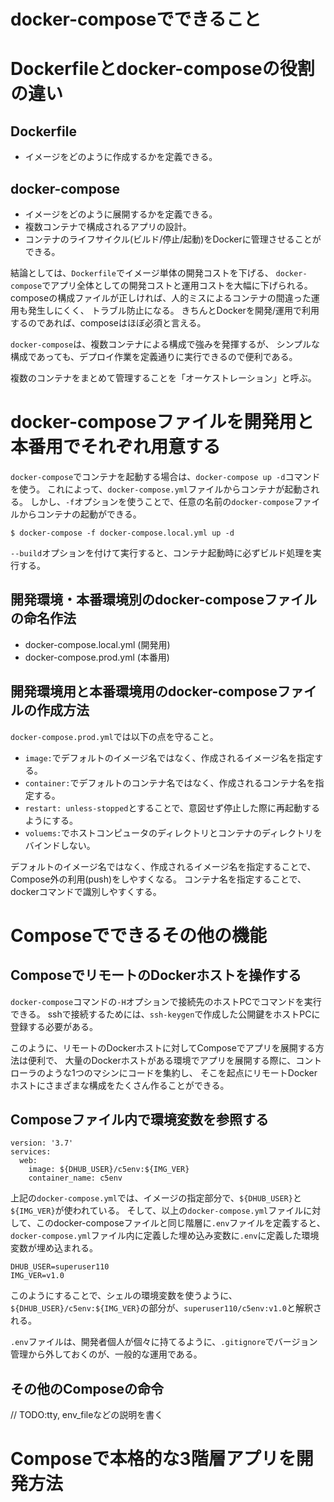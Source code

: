 # docker-composeでできること
# Dockerfileとdocker-composeの役割の違い
## Dockerfile
- イメージをどのように作成するかを定義できる。

## docker-compose
- イメージをどのように展開するかを定義できる。
- 複数コンテナで構成されるアプリの設計。
- コンテナのライフサイクル(ビルド/停止/起動)をDockerに管理させることができる。

結論としては、`Dockerfile`でイメージ単体の開発コストを下げる、
`docker-compose`でアプリ全体としての開発コストと運用コストを大幅に下げられる。
composeの構成ファイルが正しければ、人的ミスによるコンテナの間違った運用も発生しにくく、
トラブル防止になる。
きちんとDockerを開発/運用で利用するのであれば、composeはほぼ必須と言える。

`docker-compose`は、複数コンテナによる構成で強みを発揮するが、
シンプルな構成であっても、デプロイ作業を定義通りに実行できるので便利である。


複数のコンテナをまとめて管理することを「オーケストレーション」と呼ぶ。

# docker-composeファイルを開発用と本番用でそれぞれ用意する
`docker-compose`でコンテナを起動する場合は、`docker-compose up -d`コマンドを使う。
これによって、`docker-compose.yml`ファイルからコンテナが起動される。
しかし、`-f`オプションを使うことで、任意の名前の`docker-compose`ファイルからコンテナの起動ができる。

```
$ docker-compose -f docker-compose.local.yml up -d
```

`--build`オプションを付けて実行すると、コンテナ起動時に必ずビルド処理を実行する。

## 開発環境・本番環境別のdocker-composeファイルの命名作法
- docker-compose.local.yml (開発用)
- docker-compose.prod.yml (本番用)

## 開発環境用と本番環境用のdocker-composeファイルの作成方法
`docker-compose.prod.yml`では以下の点を守ること。
- `image:`でデフォルトのイメージ名ではなく、作成されるイメージ名を指定する。
- `container:`でデフォルトのコンテナ名ではなく、作成されるコンテナ名を指定する。
- `restart: unless-stopped`とすることで、意図せず停止した際に再起動するようにする。
- `voluems:`でホストコンピュータのディレクトリとコンテナのディレクトリをバインドしない。

デフォルトのイメージ名ではなく、作成されるイメージ名を指定することで、Compose外の利用(push)をしやすくなる。
コンテナ名を指定することで、dockerコマンドで識別しやすくする。


# Composeでできるその他の機能
## ComposeでリモートのDockerホストを操作する
`docker-compose`コマンドの`-H`オプションで接続先のホストPCでコマンドを実行できる。
sshで接続するためには、`ssh-keygen`で作成した公開鍵をホストPCに登録する必要がある。

このように、リモートのDockerホストに対してComposeでアプリを展開する方法は便利で、
大量のDockerホストがある環境でアプリを展開する際に、コントローラのような1つのマシンにコードを集約し、
そこを起点にリモートDockerホストにさまざまな構成をたくさん作ることができる。

## Composeファイル内で環境変数を参照する
```yml: docker-compose.yml
version: '3.7'
services:
  web:
    image: ${DHUB_USER}/c5env:${IMG_VER}
    container_name: c5env
```

上記の`docker-compose.yml`では、イメージの指定部分で、`${DHUB_USER}`と`${IMG_VER}`が使われている。
そして、以上の`docker-compose.yml`ファイルに対して、このdocker-composeファイルと同じ階層に`.env`ファイルを定義すると、`docker-compose.yml`ファイル内に定義した埋め込み変数に`.env`に定義した環境変数が埋め込まれる。

```.env:
DHUB_USER=superuser110
IMG_VER=v1.0
```

このようにすることで、シェルの環境変数を使うように、
`${DHUB_USER}/c5env:${IMG_VER}`の部分が、`superuser110/c5env:v1.0`と解釈される。

`.env`ファイルは、開発者個人が個々に持てるように、`.gitignore`でバージョン管理から外しておくのが、一般的な運用である。


## その他のComposeの命令
// TODO:tty, env_fileなどの説明を書く


# Composeで本格的な3階層アプリを開発方法

